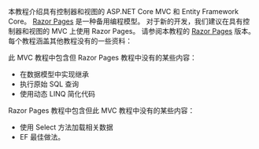 本教程介绍具有控制器和视图的 ASP.NET Core MVC 和 Entity Framework Core。 [Razor Pages](xref:razor-pages/index) 是一种备用编程模型。 对于新的开发，我们建议在具有控制器和视图的 MVC 上使用 Razor Pages。 请参阅本教程的 [Razor Pages](xref:data/ef-rp/intro) 版本。 每个教程涵盖其他教程没有的一些资料：

此 MVC 教程中包含但 Razor Pages 教程中没有的某些内容：

* 在数据模型中实现继承
* 执行原始 SQL 查询
* 使用动态 LINQ 简化代码

Razor Pages 教程中包含但此 MVC 教程中没有的某些内容：

* 使用 Select 方法加载相关数据
* EF 最佳做法。